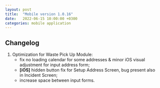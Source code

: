 ```yaml
---
layout: post
title:  "Mobile version 1.0.16"
date:   2022-06-15 10:00:00 +0300
categories: mobile application
---
```


Changelog
---
1. Optimization for Waste Pick Up Module:
    - fix no loading calendar for some addresses & minor iOS visual adjustment for input address form;
    - **[iOS]** hidden button fix for Setup Address Screen, bug present also in Incident Screen;
    - increase space between input forms.
